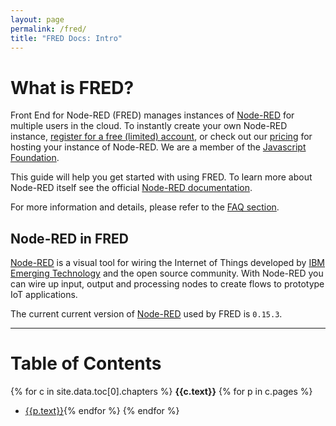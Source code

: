 ```yaml
---
layout: page
permalink: /fred/
title: "FRED Docs: Intro"
---
```


# What is FRED?

Front End for Node-RED (FRED) manages instances of [Node-RED](https://nodered.org) for multiple users in the cloud. To instantly create your own Node-RED instance, [register for a free (limited) account](https://users.sensetecnic.com/register), or check out our [pricing](https://fred.sensetecnic.com/pricing) for hosting your instance of Node-RED. We are a member of the [Javascript Foundation](https://js.foundation/members).

This guide will help you get started with using FRED.  To learn more about Node-RED itself see the official [Node-RED documentation](http://nodered.org).

For more information and details, please refer to the [FAQ section](/fred/faq).

## Node-RED in FRED

[Node-RED](https://nodered.org) is a visual tool for wiring the Internet of Things developed by [IBM Emerging Technology](https://www.ibm.com/blogs/emerging-technology) and the open source community. With Node-RED you can wire up input, output and processing nodes to create flows to prototype IoT applications.

The current current version of [Node-RED](https://nodered.org) used by FRED is `0.15.3`.

___

# Table of Contents

{% for c in site.data.toc[0].chapters %}
**{{c.text}}**
{% for p in c.pages %}
- [{{p.text}}]({{p.url}}){% endfor %}
{% endfor %}
